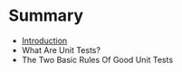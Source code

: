 # Summary

* [Introduction](README.md)
* What Are Unit Tests?
* The Two Basic Rules Of Good Unit Tests

